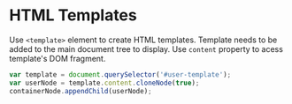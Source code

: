 
HTML Templates
================

Use `<template>` element to create HTML templates. Template needs to be added to the main document tree to display. Use `content` property to acess template's DOM fragment.

```javascript
var template = document.querySelector('#user-template');
var userNode = template.content.cloneNode(true);
containerNode.appendChild(userNode);
```